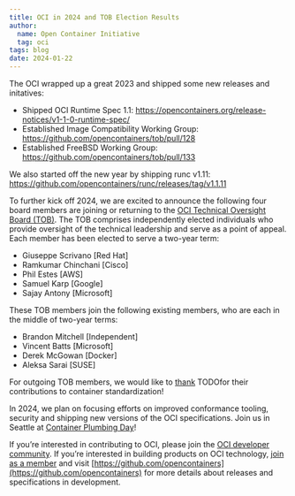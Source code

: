```yaml
---
title: OCI in 2024 and TOB Election Results
author:
  name: Open Container Initiative
  tag: oci
tags: blog
date: 2024-01-22
---
```


The OCI wrapped up a great 2023 and shipped some new releases and initatives:

* Shipped OCI Runtime Spec 1.1: https://opencontainers.org/release-notices/v1-1-0-runtime-spec/ 
* Established Image Compatibility Working Group: https://github.com/opencontainers/tob/pull/128
* Established FreeBSD Working Group: https://github.com/opencontainers/tob/pull/133

We also started off the new year by shipping runc v1.11:
https://github.com/opencontainers/runc/releases/tag/v1.1.11

To further kick off 2024, we are excited to announce the following four board members are joining or returning to the [OCI Technical Oversight Board (TOB)](https://opencontainers.org/about/tob). The TOB comprises independently elected individuals who provide oversight of the technical leadership and serve as a point of appeal. Each member has been elected to serve a two-year term:

* Giuseppe Scrivano [Red Hat]
* Ramkumar Chinchani [Cisco]
* Phil Estes [AWS]
* Samuel Karp [Google]
* Sajay Antony [Microsoft]

These TOB members join the following existing members, who are each in the middle of two-year terms:

* Brandon Mitchell [Independent]
* Vincent Batts [Microsoft]
* Derek McGowan [Docker]
* Aleksa Sarai [SUSE]

For outgoing TOB members, we would like to [thank](https://github.com/opencontainers/tob/blob/main/EMERITUS.md) TODOfor their contributions to container standardization!

In 2024, we plan on focusing efforts on improved conformance tooling, security and shipping new versions of the OCI specifications. Join us in Seattle at [Container Plumbing Day](https://events.linuxfoundation.org/container-plumbing-days/)!

If you’re interested in contributing to OCI, please join the [OCI developer community](https://opencontainers.org/community). If you’re interested in building products on OCI technology, [join as a member](https://opencontainers.org/join) and visit [https://github.com/opencontainers](https://github.com/opencontainers) for more details about releases and specifications in development.
